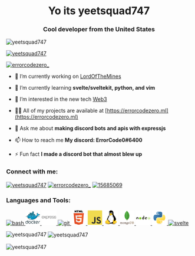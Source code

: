 <h1 align="center">Yo its yeetsquad747</h1>
<h3 align="center">Cool developer from the United States</h3>

<p align="left"> <img src="https://komarev.com/ghpvc/?username=yeetsquad747&label=Profile%20views&color=0eb440&style=flat-square" alt="yeetsquad747" /> </p>

<p align="left"> <a href="https://github.com/ryo-ma/github-profile-trophy"><img src="https://github-profile-trophy.vercel.app/?username=yeetsquad747" alt="yeetsquad747" /></a> </p>

<p align="left"> <a href="https://twitter.com/errorcodezero_" target="blank"><img src="https://img.shields.io/twitter/follow/errorcodezero_?logo=twitter&style=for-the-badge" alt="errorcodezero_" /></a> </p>

- 🔭 I’m currently working on [LordOfTheMines](https://github.com/yeetsquad747/LordOfTheMines)

- 🌱 I’m currently learning **svelte/sveltekit, python, and vim**

- 🤙 I’m interested in the new tech [Web3](https://en.wikipedia.org/wiki/Web3)

- 👨‍💻 All of my projects are available at [https://errorcodezero.ml](https://errorcodezero.ml)

- 💬 Ask me about **making discord bots and apis with expressjs**

- 📫 How to reach me **My discord: ErrorCode0#6400**

- ⚡ Fun fact **I made a discord bot that almost blew up**

<h3 align="left">Connect with me:</h3>
<p align="left">
<a href="https://dev.to/yeetsquad747" target="blank"><img align="center" src="https://raw.githubusercontent.com/rahuldkjain/github-profile-readme-generator/master/src/images/icons/Social/devto.svg" alt="yeetsquad747" height="30" width="40" /></a>
<a href="https://twitter.com/errorcodezero_" target="blank"><img align="center" src="https://raw.githubusercontent.com/rahuldkjain/github-profile-readme-generator/master/src/images/icons/Social/twitter.svg" alt="errorcodezero_" height="30" width="40" /></a>
<a href="https://stackoverflow.com/users/15685069" target="blank"><img align="center" src="https://raw.githubusercontent.com/rahuldkjain/github-profile-readme-generator/master/src/images/icons/Social/stack-overflow.svg" alt="15685069" height="30" width="40" /></a>
</p>

<h3 align="left">Languages and Tools:</h3>
<p align="left"> <a href="https://www.gnu.org/software/bash/" target="_blank" rel="noreferrer"> <img src="https://www.vectorlogo.zone/logos/gnu_bash/gnu_bash-icon.svg" alt="bash" width="40" height="40"/> </a> <a href="https://www.docker.com/" target="_blank" rel="noreferrer"> <img src="https://raw.githubusercontent.com/devicons/devicon/master/icons/docker/docker-original-wordmark.svg" alt="docker" width="40" height="40"/> </a> <a href="https://expressjs.com" target="_blank" rel="noreferrer"> <img src="https://raw.githubusercontent.com/devicons/devicon/master/icons/express/express-original-wordmark.svg" alt="express" width="40" height="40"/> </a> <a href="https://git-scm.com/" target="_blank" rel="noreferrer"> <img src="https://www.vectorlogo.zone/logos/git-scm/git-scm-icon.svg" alt="git" width="40" height="40"/> </a> <a href="https://www.w3.org/html/" target="_blank" rel="noreferrer"> <img src="https://raw.githubusercontent.com/devicons/devicon/master/icons/html5/html5-original-wordmark.svg" alt="html5" width="40" height="40"/> </a> <a href="https://developer.mozilla.org/en-US/docs/Web/JavaScript" target="_blank" rel="noreferrer"> <img src="https://raw.githubusercontent.com/devicons/devicon/master/icons/javascript/javascript-original.svg" alt="javascript" width="40" height="40"/> </a> <a href="https://www.linux.org/" target="_blank" rel="noreferrer"> <img src="https://raw.githubusercontent.com/devicons/devicon/master/icons/linux/linux-original.svg" alt="linux" width="40" height="40"/> </a> <a href="https://www.mongodb.com/" target="_blank" rel="noreferrer"> <img src="https://raw.githubusercontent.com/devicons/devicon/master/icons/mongodb/mongodb-original-wordmark.svg" alt="mongodb" width="40" height="40"/> </a> <a href="https://nodejs.org" target="_blank" rel="noreferrer"> <img src="https://raw.githubusercontent.com/devicons/devicon/master/icons/nodejs/nodejs-original-wordmark.svg" alt="nodejs" width="40" height="40"/> </a> <a href="https://www.python.org" target="_blank" rel="noreferrer"> <img src="https://raw.githubusercontent.com/devicons/devicon/master/icons/python/python-original.svg" alt="python" width="40" height="40"/> </a> <a href="https://svelte.dev" target="_blank" rel="noreferrer"> <img src="https://upload.wikimedia.org/wikipedia/commons/1/1b/Svelte_Logo.svg" alt="svelte" width="40" height="40"/> </a> </p>

<p><img align="left" src="https://github-readme-stats.vercel.app/api/top-langs?username=yeetsquad747&show_icons=true&theme=dark&locale=en&layout=compact" alt="yeetsquad747" /></p>

<p>&nbsp;<img align="center" src="https://github-readme-stats.vercel.app/api?username=yeetsquad747&show_icons=true&theme=dark&locale=en" alt="yeetsquad747" /></p>

<p><img align="center" src="https://github-readme-streak-stats.herokuapp.com/?user=yeetsquad747&theme=dark" alt="yeetsquad747" /></p>
